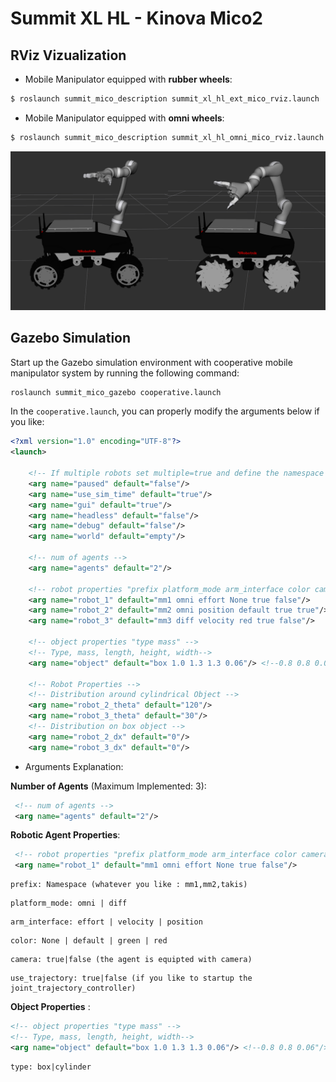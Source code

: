 # Summit XL HL - Kinova Mico2 

## RViz Vizualization
* Mobile Manipulator equipped with __rubber wheels__:
```bash
$ roslaunch summit_mico_description summit_xl_hl_ext_mico_rviz.launch 
```
* Mobile Manipulator equipped with __omni wheels__:
```bash
$ roslaunch summit_mico_description summit_xl_hl_omni_mico_rviz.launch 
```
![Alt text](mobile_manipulator.png?raw=true "Mobile Manipulator")

## Gazebo Simulation
Start up the Gazebo simulation environment with cooperative mobile manipulator system by running the following command:
```bash
roslaunch summit_mico_gazebo cooperative.launch
```
In the ```cooperative.launch```, you can properly modify the arguments below if you like:

```xml
<?xml version="1.0" encoding="UTF-8"?>
<launch>

    <!-- If multiple robots set multiple=true and define the namespace -->
    <arg name="paused" default="false"/>
    <arg name="use_sim_time" default="true"/>
    <arg name="gui" default="true"/>
    <arg name="headless" default="false"/>
    <arg name="debug" default="false"/>
    <arg name="world" default="empty"/>

    <!-- num of agents -->
    <arg name="agents" default="2"/>

    <!-- robot properties "prefix platform_mode arm_interface color camera use_trajectory" -->
    <arg name="robot_1" default="mm1 omni effort None true false"/>
    <arg name="robot_2" default="mm2 omni position default true true"/>
    <arg name="robot_3" default="mm3 diff velocity red true false"/>

    <!-- object properties "type mass" -->
    <!-- Type, mass, length, height, width-->
    <arg name="object" default="box 1.0 1.3 1.3 0.06"/> <!--0.8 0.8 0.06"/>-->

    <!-- Robot Properties -->
    <!-- Distribution around cylindrical Object -->
    <arg name="robot_2_theta" default="120"/>
    <arg name="robot_3_theta" default="30"/>
    <!-- Distribution on box object -->
    <arg name="robot_2_dx" default="0"/>
    <arg name="robot_3_dx" default="0"/>
```
* Arguments Explanation:

__Number of Agents__ (Maximum Implemented: 3):
```xml
 <!-- num of agents -->
 <arg name="agents" default="2"/>
```
__Robotic Agent Properties__:

```xml
 <!-- robot properties "prefix platform_mode arm_interface color camera use_trajectory" -->
 <arg name="robot_1" default="mm1 omni effort None true false"/>
```
```
prefix: Namespace (whatever you like : mm1,mm2,takis)
```
```
platform_mode: omni | diff
```
```
arm_interface: effort | velocity | position
```
```
color: None | default | green | red
```
```
camera: true|false (the agent is equipted with camera)
```
```
use_trajectory: true|false (if you like to startup the joint_trajectory_controller)
```
__Object Properties__ :

```xml
<!-- object properties "type mass" -->
<!-- Type, mass, length, height, width-->
<arg name="object" default="box 1.0 1.3 1.3 0.06"/> <!--0.8 0.8 0.06"/>-->
```
```
type: box|cylinder 
```
